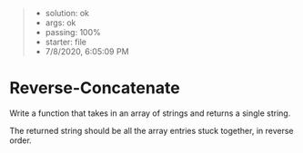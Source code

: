 <!-- BEGIN REPORT -->
> - solution: ok 
> - args: ok 
> - passing: 100% 
> - starter: file 
> - 7/8/2020, 6:05:09 PM
<!-- END REPORT -->

# Reverse-Concatenate

Write a function that takes in an array of strings and returns a single string.

The returned string should be all the array entries stuck together, in reverse order.

